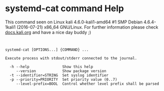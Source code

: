 # systemd-cat command Help

 This command seen on Linux kali 4.6.0-kali1-amd64 #1 SMP Debian 4.6.4-1kali1 (2016-07-21) x86_64 GNU/Linux. For further information please check [docs.kali.org](docs.kali.org) and have a nice day buddy ;) 

~~~


systemd-cat [OPTIONS...] {COMMAND} ...

Execute process with stdout/stderr connected to the journal.

  -h --help               Show this help
     --version            Show package version
  -t --identifier=STRING  Set syslog identifier
  -p --priority=PRIORITY  Set priority value (0..7)
     --level-prefix=BOOL  Control whether level prefix shall be parsed

~~~

